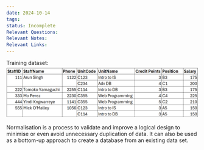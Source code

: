 ```yaml
---
date: 2024-10-14
tags: 
status: Incomplete
Relevant Questions: 
Relevant Notes: 
Relevant Links:
---
```

Training dataset:
![](Attachments/teaching_unf.png)

Normalisation is a process to validate and improve a logical design to minimise or even avoid unnecessary duplication of data.
It can also be used as a bottom-up approach to create a database from an existing data set.